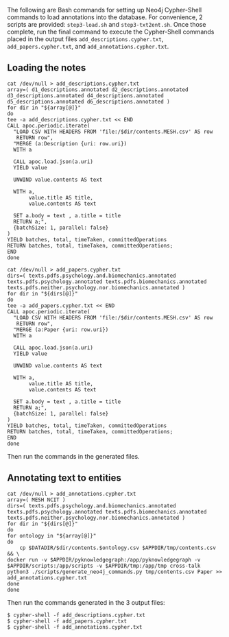 The following are Bash commands for setting up Neo4j Cypher-Shell commands to load annotations into the database. For convenience, 2 scripts are provided: `step3-load.sh` and `step3-txt2ent.sh`. Once those complete, run the final command to execute the Cypher-Shell commands placed in the output files `add_descriptions.cypher.txt`, `add_papers.cypher.txt`, and `add_annotations.cypher.txt`.

## Loading the notes

```
cat /dev/null > add_descriptions.cypher.txt
array=( d1_descriptions.annotated d2_descriptions.annotated d3_descriptions.annotated d4_descriptions.annotated d5_descriptions.annotated d6_descriptions.annotated )
for dir in "${array[@]}"
do
tee -a add_descriptions.cypher.txt << END
CALL apoc.periodic.iterate(
  "LOAD CSV WITH HEADERS FROM 'file:/$dir/contents.MESH.csv' AS row
   RETURN row",
  "MERGE (a:Description {uri: row.uri})
  WITH a

  CALL apoc.load.json(a.uri)
  YIELD value

  UNWIND value.contents AS text

  WITH a,
       value.title AS title,
       value.contents AS text

  SET a.body = text , a.title = title
  RETURN a;",
  {batchSize: 1, parallel: false}
)
YIELD batches, total, timeTaken, committedOperations
RETURN batches, total, timeTaken, committedOperations;
END
done

cat /dev/null > add_papers.cypher.txt
dirs=( texts.pdfs.psychology.and.biomechanics.annotated texts.pdfs.psychology.annotated texts.pdfs.biomechanics.annotated texts.pdfs.neither.psychology.nor.biomechanics.annotated )
for dir in "${dirs[@]}"
do
tee -a add_papers.cypher.txt << END
CALL apoc.periodic.iterate(
  "LOAD CSV WITH HEADERS FROM 'file:/$dir/contents.MESH.csv' AS row
   RETURN row",
  "MERGE (a:Paper {uri: row.uri})
  WITH a

  CALL apoc.load.json(a.uri)
  YIELD value

  UNWIND value.contents AS text

  WITH a,
       value.title AS title,
       value.contents AS text

  SET a.body = text , a.title = title
  RETURN a;",
  {batchSize: 1, parallel: false}
)
YIELD batches, total, timeTaken, committedOperations
RETURN batches, total, timeTaken, committedOperations;
END
done
```

Then run the commands in the generated files.

## Annotating text to entities

```
cat /dev/null > add_annotations.cypher.txt
array=( MESH NCIT )
dirs=( texts.pdfs.psychology.and.biomechanics.annotated texts.pdfs.psychology.annotated texts.pdfs.biomechanics.annotated texts.pdfs.neither.psychology.nor.biomechanics.annotated )
for dir in "${dirs[@]}"
do
for ontology in "${array[@]}"
do
    cp $DATADIR/$dir/contents.$ontology.csv $APPDIR/tmp/contents.csv && \
docker run -v $APPDIR/pyknowledgegraph:/app/pyknowledgegraph -v $APPDIR/scripts:/app/scripts -v $APPDIR/tmp:/app/tmp cross-talk python3 ./scripts/generate_neo4j_commands.py tmp/contents.csv Paper >> add_annotations.cypher.txt
done
done
```

Then run the commands generated in the 3 output files:
```
$ cypher-shell -f add_descriptions.cypher.txt
$ cypher-shell -f add_papers.cypher.txt
$ cypher-shell -f add_annotations.cypher.txt
```
